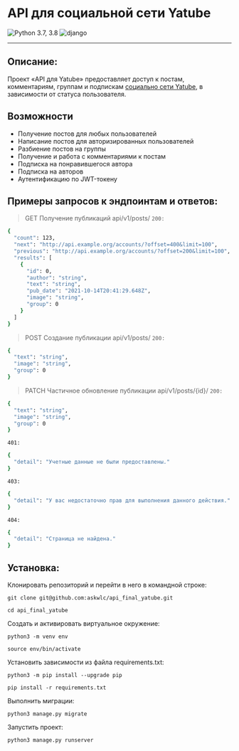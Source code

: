 # **API для социальной сети Yatube** 

![Python 3.7, 3.8](https://img.shields.io/badge/python-3.9-blue) ![django](https://img.shields.io/badge/Django-3.2-green)
___

## Описание:

Проект «API для Yatube» предоставляет доступ к постам, комментариям, группам и подпискам [социально сети Yatube](https://github.com/askwlc/hw05_final.git), в зависимости от статуса пользователя.

## Возможности

- Получение постов для любых пользователей
- Написание постов для авторизированных пользователей
- Разбиение постов на группы
- Получение и работа с комментариями к постам
- Подписка на понравившегося автора
- Подписка на авторов
- Аутентификацию по JWT-токену


## Примеры запросов к эндпоинтам и ответов:
> GET Получение публикаций api/v1/posts/
```200:```

```sh
{
  "count": 123,
  "next": "http://api.example.org/accounts/?offset=400&limit=100",
  "previous": "http://api.example.org/accounts/?offset=200&limit=100",
  "results": [
    {
      "id": 0,
      "author": "string",
      "text": "string",
      "pub_date": "2021-10-14T20:41:29.648Z",
      "image": "string",
      "group": 0
    }
  ]
}
```

> POST Создание публикации api/v1/posts/
```200:```

```sh
{
  "text": "string",
  "image": "string",
  "group": 0
}
```

> PATCH Частичное обновление публикации api/v1/posts/{id}/
```200:```

```sh
{
  "text": "string",
  "image": "string",
  "group": 0
}
```

```401:```

```sh
{
  "detail": "Учетные данные не были предоставлены."
}
```

```403:```

```sh
{
  "detail": "У вас недостаточно прав для выполнения данного действия."
}
```

```404:```

```sh
{
  "detail": "Страница не найдена."
}
```



## Установка:

Клонировать репозиторий и перейти в него в командной строке:

```
git clone git@github.com:askwlc/api_final_yatube.git
```

```
cd api_final_yatube
```

Cоздать и активировать виртуальное окружение:

```
python3 -m venv env
```

```
source env/bin/activate
```

Установить зависимости из файла requirements.txt:

```
python3 -m pip install --upgrade pip
```

```
pip install -r requirements.txt
```

Выполнить миграции:

```
python3 manage.py migrate
```

Запустить проект:

```
python3 manage.py runserver
```

